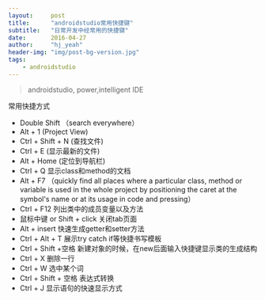 ```yaml
---
layout:     post
title:      "androidstudio常用快捷键"
subtitle:   "日常开发中经常用的快捷键"
date:       2016-04-27
author:     "hj_yeah"
header-img: "img/post-bg-version.jpg"
tags:
    - androidstudio
---
```


> androidstudio, power,intelligent IDE

常用快捷方式  

*  Double Shift （search everywhere）
*  Alt + 1  (Project View)
*  Ctrl + Shift + N (查找文件)
*  Ctrl + E (显示最新的文件)
*  Alt + Home (定位到导航栏)
*  Ctrl + Q 显示class和method的文档
*  Alt + F7 （quickly find all places where a particular class, method or variable is used in the whole project by positioning the caret at the symbol's name or at its usage in code and pressing）
* Ctrl + F12 列出类中的成员变量以及方法
* 鼠标中键 or Shift + click 关闭tab页面
* Alt + insert 快速生成getter和setter方法
* Ctrl + Alt + T 展示try catch if等快捷书写模板
* Ctrl + Shift +空格 新建对象的时候，在new后面输入快捷键显示类的生成结构
* Ctrl + X 删除一行
* Ctrl + W 选中某个词
* Ctrl + Shift + 空格 表达式转换
* Ctrl + J 显示语句的快速显示方式